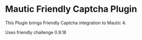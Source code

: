 # Mautic Friendly Captcha Plugin

This Plugin brings Friendly Captcha integration to Mautic 4.

Uses friendly challenge 0.9.18